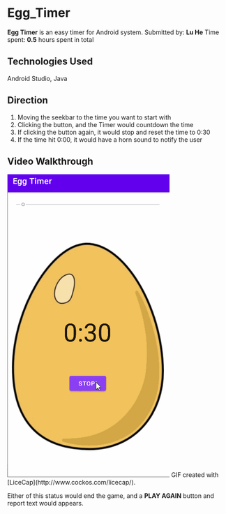 # Egg_Timer

**Egg Timer** is an easy timer for Android system.
Submitted by: **Lu He**
Time spent: **0.5** hours spent in total

## Technologies Used 
Android Studio, Java

## Direction
1. Moving the seekbar to the time you want to start with
2. Clicking the button, and the Timer would countdown the time
3. If clicking the button again, it would stop and reset the time to 0:30
4. If the time hit 0:00, it would have a horn sound to notify the user

## Video Walkthrough
<img src='walkthrough.gif' title='Video Walkthrough' width='' alt='Video Walkthrough' />
GIF created with [LiceCap](http://www.cockos.com/licecap/).

Either of this status would end the game, and a **PLAY AGAIN** button and report text would appears.


